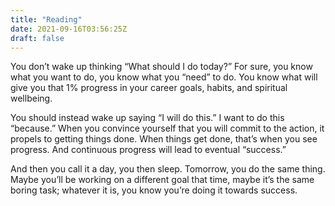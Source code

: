 ```yaml
---
title: "Reading"
date: 2021-09-16T03:56:25Z
draft: false
---
```


You don’t wake up thinking “What should I do today?” For sure, you know what you want to do, you know what you “need” to do. You know what will give you that 1% progress in your career goals, habits, and spiritual wellbeing.

You should instead wake up saying “I will do this.” I want to do this “because.” When you convince yourself that you will commit to the action, it propels to getting things done. When things get done, that’s when you see progress. And continuous progress will lead to eventual “success.” 

And then you call it a day, you then sleep. Tomorrow, you do the same thing. Maybe you’ll be working on a different goal that time, maybe it’s the same boring task; whatever it is, you know you’re doing it towards success.